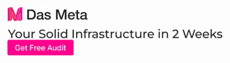 [![Das Meta](https://github.com/dasmeta/.github/blob/main/images/Logo1.png)](https://www.dasmeta.com/)

<!-- <p style={display:flex} float="left">
  <a href="https://www.dasmeta.com/"><img src="https://github.com/dasmeta/.github/blob/main/images/Text1.png"  width="150" /></a> 
  <a href="https://www.dasmeta.com/contact-us/"><img src="https://github.com/dasmeta/.github/blob/main/images/Button1.png" width="150" /></a>
</p> -->



[![Infrastructure](https://github.com/dasmeta/.github/blob/main/images/Text1.png)](https://www.dasmeta.com/) 
[![Audit](https://github.com/dasmeta/.github/blob/main/images/Button1.png)](https://www.dasmeta.com/contact-us/)

